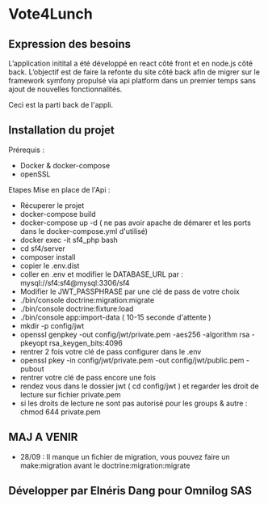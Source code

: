 # Vote4Lunch

## Expression des besoins 

L’application initital a été développé en react côté front et en node.js côté back. 
L’objectif est de faire la refonte du site côté back afin de migrer sur le framework symfony propulsé via api platform dans un premier temps sans ajout de nouvelles fonctionnalités. 

Ceci est la parti back de l'appli.

## Installation du projet

Prérequis :
  - Docker & docker-compose
  - openSSL
  
Etapes Mise en place de l'Api :
  - Récuperer le projet
  - docker-compose build
  - docker-compose up -d ( ne pas avoir apache de démarer et les ports dans le docker-compose.yml d'utilisé)
  - docker exec -it sf4_php bash
  - cd sf4/server
  - composer install
  - copier le .env.dist
  - coller en .env et modifier le DATABASE_URL par : mysql://sf4:sf4@mysql:3306/sf4
  - Modifier le JWT_PASSPHRASE par une clé de pass de votre choix
  - ./bin/console doctrine:migration:migrate
  - ./bin/console doctrine:fixture:load
  - ./bin/console app:import-data ( 10-15 seconde d'attente )
  - mkdir -p config/jwt
  - openssl genpkey -out config/jwt/private.pem -aes256 -algorithm rsa -pkeyopt rsa_keygen_bits:4096
  - rentrer 2 fois votre clé de pass configurer dans le .env
  - openssl pkey -in config/jwt/private.pem -out config/jwt/public.pem -pubout
  - rentrer votre clé de pass encore une fois
  - rendez vous dans le dossier jwt ( cd config/jwt ) et regarder les droit de lecture sur fichier private.pem
  - si les droits de lecture ne sont pas autorisé pour les groups & autre : chmod 644 private.pem

## MAJ A VENIR 

- 28/09 : Il manque un fichier de migration, vous pouvez faire un make:migration avant le doctrine:migration:migrate

## Développer par Elnéris Dang pour Omnilog SAS

